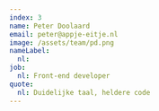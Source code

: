 ```yaml
---
index: 3
name: Peter Doolaard
email: peter@appje-eitje.nl
image: /assets/team/pd.png
nameLabel:
  nl:
job:
  nl: Front-end developer
quote:
  nl: Duidelijke taal, heldere code
---
```

